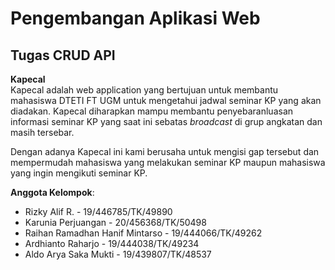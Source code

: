 # Pengembangan Aplikasi Web

## Tugas CRUD API  

**Kapecal**  
Kapecal adalah web application yang bertujuan untuk membantu mahasiswa DTETI FT UGM untuk mengetahui jadwal seminar KP yang akan diadakan. Kapecal diharapkan mampu membantu penyebaranluasan informasi seminar KP yang saat ini sebatas _broadcast_ di grup angkatan dan masih tersebar.  
  
Dengan adanya Kapecal ini kami berusaha untuk mengisi gap tersebut dan mempermudah mahasiswa yang melakukan seminar KP maupun mahasiswa yang ingin mengikuti seminar KP.

**Anggota Kelompok**:

- Rizky Alif R. - 19/446785/TK/49890
- Karunia Perjuangan - 20/456368/TK/50498
- Raihan Ramadhan Hanif Mintarso - 19/444066/TK/49262
- Ardhianto Raharjo - 19/444038/TK/49234
- Aldo Arya Saka Mukti - 19/439807/TK/48537